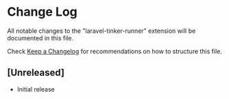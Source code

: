 # Change Log

All notable changes to the "laravel-tinker-runner" extension will be documented in this file.

Check [Keep a Changelog](http://keepachangelog.com/) for recommendations on how to structure this file.

## [Unreleased]

- Initial release